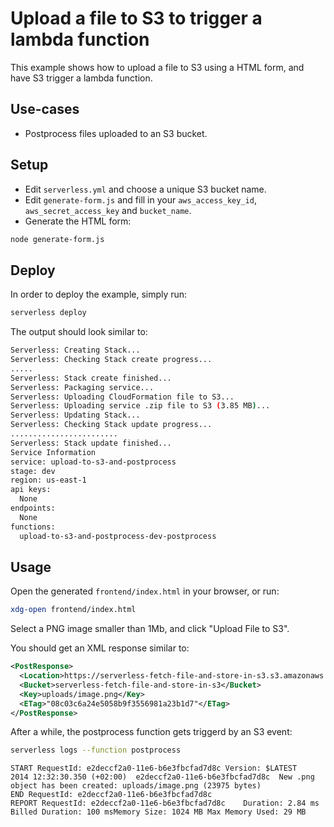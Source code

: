 <!--
title: 'AWS Upload a file to S3 to trigger a Lambda function example in NodeJS'
description: 'This example shows how to upload a file to S3 using a HTML form, and have S3 trigger a lambda function.'
layout: Doc
framework: v1
platform: AWS
language: nodeJS
authorLink: 'https://github.com/walgarch'
authorName: walgarch
authorAvatar: 'https://avatars1.githubusercontent.com/u/32451330?v=4&s=140'
-->
# Upload a file to S3 to trigger a lambda function

This example shows how to upload a file to S3 using a HTML form, and have S3
trigger a lambda function.

## Use-cases

- Postprocess files uploaded to an S3 bucket.

## Setup

- Edit `serverless.yml` and choose a unique S3 bucket name.
- Edit `generate-form.js` and fill in your `aws_access_key_id`,
  `aws_secret_access_key` and `bucket_name`.
- Generate the HTML form:


```bash
node generate-form.js
```

## Deploy

In order to deploy the example, simply run:

```bash
serverless deploy
```

The output should look similar to:

```bash
Serverless: Creating Stack...
Serverless: Checking Stack create progress...
.....
Serverless: Stack create finished...
Serverless: Packaging service...
Serverless: Uploading CloudFormation file to S3...
Serverless: Uploading service .zip file to S3 (3.85 MB)...
Serverless: Updating Stack...
Serverless: Checking Stack update progress...
........................
Serverless: Stack update finished...
Service Information
service: upload-to-s3-and-postprocess
stage: dev
region: us-east-1
api keys:
  None
endpoints:
  None
functions:
  upload-to-s3-and-postprocess-dev-postprocess

```

## Usage

Open the generated `frontend/index.html` in your browser, or run:

```bash
xdg-open frontend/index.html
```

Select a PNG image smaller than 1Mb, and click "Upload File to S3".

You should get an XML response similar to:

```xml
<PostResponse>
  <Location>https://serverless-fetch-file-and-store-in-s3.s3.amazonaws.com/uploads%2Fimage.png</Location>
  <Bucket>serverless-fetch-file-and-store-in-s3</Bucket>
  <Key>uploads/image.png</Key>
  <ETag>"08c03c6a24e5058b9f3556981a23b1d7"</ETag>
</PostResponse>
```

After a while, the postprocess function gets triggerd by an S3 event:

```bash
serverless logs --function postprocess
```

```
START RequestId: e2deccf2a0-11e6-b6e3fbcfad7d8c Version: $LATEST
2014 12:32:30.350 (+02:00)	e2deccf2a0-11e6-b6e3fbcfad7d8c	New .png object has been created: uploads/image.png (23975 bytes)
END RequestId: e2deccf2a0-11e6-b6e3fbcfad7d8c
REPORT RequestId: e2deccf2a0-11e6-b6e3fbcfad7d8c	Duration: 2.84 ms	Billed Duration: 100 msMemory Size: 1024 MB	Max Memory Used: 29 MB
```
